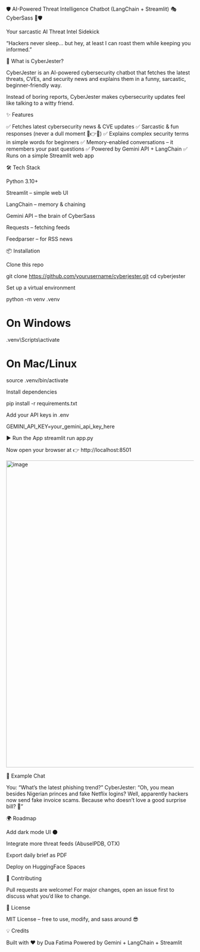 🛡️ AI-Powered Threat Intelligence Chatbot (LangChain + Streamlit)
🎭 CyberSass 🤡🛡️

Your sarcastic AI Threat Intel Sidekick

“Hackers never sleep… but hey, at least I can roast them while keeping you informed.”

🚀 What is CyberJester?

CyberJester is an AI-powered cybersecurity chatbot that fetches the latest threats, CVEs, and security news and explains them in a funny, sarcastic, beginner-friendly way.

Instead of boring reports, CyberJester makes cybersecurity updates feel like talking to a witty friend.

✨ Features

✅ Fetches latest cybersecurity news & CVE updates
✅ Sarcastic & fun responses (never a dull moment 🥱👉😂)
✅ Explains complex security terms in simple words for beginners
✅ Memory-enabled conversations – it remembers your past questions
✅ Powered by Gemini API + LangChain
✅ Runs on a simple Streamlit web app

🛠️ Tech Stack

Python 3.10+

Streamlit
 – simple web UI

LangChain
 – memory & chaining

Gemini API
 – the brain of CyberSass

Requests
 – fetching feeds

Feedparser
 – for RSS news

📦 Installation

Clone this repo

git clone https://github.com/yourusername/cyberjester.git
cd cyberjester


Set up a virtual environment

python -m venv .venv
# On Windows
.venv\Scripts\activate
# On Mac/Linux
source .venv/bin/activate


Install dependencies

pip install -r requirements.txt


Add your API keys in .env

GEMINI_API_KEY=your_gemini_api_key_here

▶️ Run the App
streamlit run app.py


Now open your browser at 👉 http://localhost:8501

<img width="1353" height="825" alt="image" src="https://github.com/user-attachments/assets/b5a84380-5f5f-459c-a29d-33ea6bea82bb" />

🤡 Example Chat

You: “What’s the latest phishing trend?”
CyberJester: “Oh, you mean besides Nigerian princes and fake Netflix logins? Well, apparently hackers now send fake invoice scams. Because who doesn’t love a good surprise bill? 💸”

🌍 Roadmap

 Add dark mode UI 🌑

 Integrate more threat feeds (AbuseIPDB, OTX)

 Export daily brief as PDF

 Deploy on HuggingFace Spaces

🤝 Contributing

Pull requests are welcome! For major changes, open an issue first to discuss what you’d like to change.

📜 License

MIT License – free to use, modify, and sass around 😎

💡 Credits

Built with ❤️ by Dua Fatima
Powered by Gemini + LangChain + Streamlit


